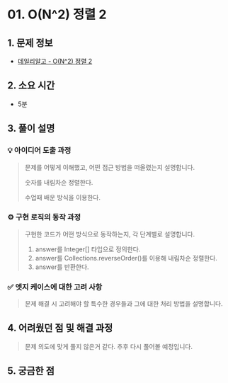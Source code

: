 # 01. O(N^2) 정렬 2

## 1. 문제 정보
- [데일리알고 - O(N^2) 정렬 2](https://dailyalgo.kr/ko/problems/173)

## 2. 소요 시간
- 5분

## 3. 풀이 설명
### 💡 아이디어 도출 과정
> 문제를 어떻게 이해했고, 어떤 접근 방법을 떠올렸는지 설명합니다.
> 
> 숫자를 내림차순 정렬한다.
> 
> 수업때 배운 방식을 이용한다.

### ⚙️ 구현 로직의 동작 과정
> 구현한 코드가 어떤 방식으로 동작하는지, 각 단계별로 설명합니다.
> 
> 1. answer를 Integer[] 타입으로 정의한다.
> 2. answer를 Collections.reverseOrder()를 이용해 내림차순 정렬한다.
> 3. answer를 반환한다.

### ✅ 엣지 케이스에 대한 고려 사항
> 문제 해결 시 고려해야 할 특수한 경우들과 그에 대한 처리 방법을 설명합니다.


## 4. 어려웠던 점 및 해결 과정
> 문제 의도에 맞게 풀지 않은거 같다. 추후 다시 풀어볼 예정입니다.

## 5. 궁금한 점

